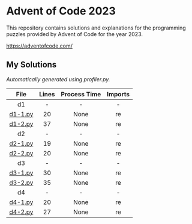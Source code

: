 # Advent of Code 2023

This repository contains solutions and explanations for the programming puzzles provided by Advent of Code for the year 2023.


<https://adventofcode.com/>


## My Solutions
*Automatically generated using profiler.py.*
<!--TABLEBEGIN-->




|File|Lines|Process Time|Imports|
| :---: | :---: | :---: | :---: |
|d1|-|-|-|
|[d1-1.py](d1/d1-1.py)|20|None|re|
|[d1-2.py](d1/d1-2.py)|37|None|re|
|d2|-|-|-|
|[d2-1.py](d2/d2-1.py)|19|None|re|
|[d2-2.py](d2/d2-2.py)|20|None|re|
|d3|-|-|-|
|[d3-1.py](d3/d3-1.py)|30|None|re|
|[d3-2.py](d3/d3-2.py)|35|None|re|
|d4|-|-|-|
|[d4-1.py](d4/d4-1.py)|20|None|re|
|[d4-2.py](d4/d4-2.py)|27|None|re|
<!--TABLEEND-->

